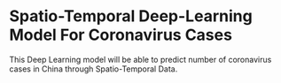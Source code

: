 # Spatio-Temporal Deep-Learning Model For Coronavirus Cases

This Deep Learning model will be able to predict number of coronavirus cases in China through Spatio-Temporal Data. 